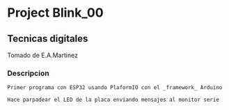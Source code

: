 # Project Blink_00

## Tecnicas digitales

Tomado de E.A.Martinez

### Descripcion

    Primer programa con ESP32 usando PlaformIO con el _framework_ Arduino

    Hace parpadear el LED de la placa enviando mensajes al monitor serie
